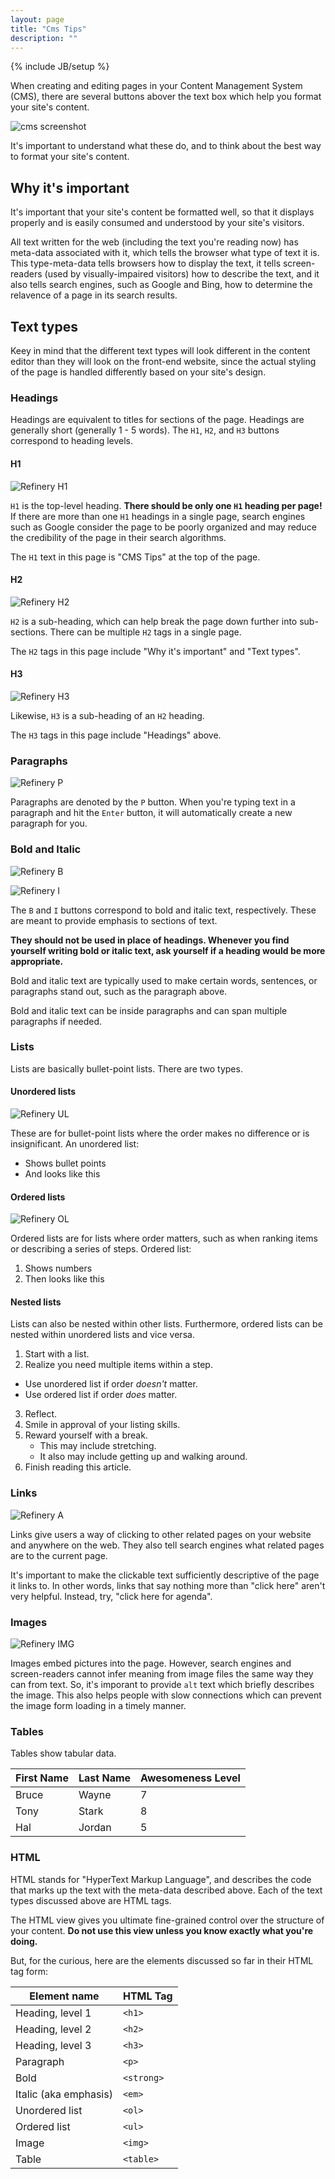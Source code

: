 ```yaml
---
layout: page
title: "Cms Tips"
description: ""
---
```

{% include JB/setup %}

When creating and editing pages in your Content Management System (CMS), there are several buttons abover the text box which help you format your site's content.

![cms screenshot](/assets/images/Screen+Shot+2012-08-25+at+12.56.56+AM.png)

It's important to understand what these do, and to think about the best way to format your site's content.

## Why it's important

It's important that your site's content be formatted well, so that it displays properly and is easily consumed and understood by your site's visitors.

All text written for the web (including the text you're reading now) has meta-data associated with it, which tells the browser what type of text it is. This type-meta-data tells browsers how to display the text, it tells screen-readers (used by visually-impaired visitors) how to describe the text, and it also tells search engines, such as Google and Bing, how to determine the relavence of a page in its search results.

## Text types

Keey in mind that the different text types will look different in the content editor than they will look on the front-end website, since the actual styling of the page is handled differently based on your site's design.

### Headings

Headings are equivalent to titles for sections of the page. Headings are generally short (generally 1 - 5 words). The `H1`, `H2`, and `H3` buttons correspond to heading levels.

#### H1

![Refinery H1](/assets/images/refinery-h1.png)

`H1` is the top-level heading. **There should be only one `H1` heading per page!** If there are more than one `H1` headings in a single page, search engines such as Google consider the page to be poorly organized and may reduce the credibility of the page in their search algorithms.

The `H1` text in this page is "CMS Tips" at the top of the page.

#### H2

![Refinery H2](/assets/images/refinery-h2.png)

`H2` is a sub-heading, which can help break the page down further into sub-sections. There can be multiple `H2` tags in a single page.

The `H2` tags in this page include "Why it's important" and "Text types".

#### H3

![Refinery H3](/assets/images/refinery-h3.png)

Likewise, `H3` is a sub-heading of an `H2` heading.

The `H3` tags in this page include "Headings" above.

### Paragraphs

![Refinery P](/assets/images/refinery-p.png)

Paragraphs are denoted by the `P` button. When you're typing text in a paragraph and hit the `Enter` button, it will automatically create a new paragraph for you.

### Bold and Italic

![Refinery B](/assets/images/refinery-b.png)

![Refinery I](/assets/images/refinery-i.png)

The `B` and `I` buttons correspond to bold and italic text, respectively. These are meant to provide emphasis to sections of text.

**They should not be used in place of headings. Whenever you find yourself writing bold or italic text, ask yourself if a heading would be more appropriate.**

Bold and italic text are typically used to make certain words, sentences, or paragraphs stand out, such as the paragraph above.

Bold and italic text can be inside paragraphs and can span multiple paragraphs if needed.

### Lists

Lists are basically bullet-point lists. There are two types.

#### Unordered lists

![Refinery UL](/assets/images/refinery-ul.png)

These are for bullet-point lists where the order makes no difference or is insignificant. An unordered list:

* Shows bullet points
* And looks like this

#### Ordered lists

![Refinery OL](/assets/images/refinery-ol.png)

Ordered lists are for lists where order matters, such as when ranking items or describing a series of steps. Ordered list:

1. Shows numbers
2. Then looks like this

#### Nested lists

Lists can also be nested within other lists. Furthermore, ordered lists can be nested within unordered lists and vice versa.

1. Start with a list.
2. Realize you need multiple items within a step.
  * Use unordered list if order *doesn't* matter.
  * Use ordered list if order *does* matter.
3. Reflect.
  1. Smile in approval of your listing skills.
  2. Reward yourself with a break.
     * This may include stretching.
     * It also may include getting up and walking around.
4. Finish reading this article.

### Links

![Refinery A](/assets/images/refinery-a.png)

Links give users a way of clicking to other related pages on your website and anywhere on the web. They also tell search engines what related pages are to the current page.

It's important to make the clickable text sufficiently descriptive of the page it links to. In other words, links that say nothing more than "click here" aren't very helpful. Instead, try, "click here for agenda".

### Images

![Refinery IMG](/assets/images/refinery-img.png)

Images embed pictures into the page. However, search engines and screen-readers cannot infer meaning from image files the same way they can from text. So, it's imporant to provide `alt` text which briefly describes the image. This also helps people with slow connections which can prevent the image form loading in a timely manner.

### Tables

Tables show tabular data.

<table>
<thead>
<tr><th>First Name</th><th>Last Name</th><th>Awesomeness Level</th></tr>
</thead>
<tbody>
<tr><td>Bruce</td><td>Wayne</td><td>7</td></tr>
<tr><td>Tony</td><td>Stark</td><td>8</td></tr>
<tr><td>Hal</td><td>Jordan</td><td>5</td></tr>
</tbody>
</table>

### HTML

HTML stands for "HyperText Markup Language", and describes the code that marks up the text with the meta-data described above. Each of the text types discussed above are HTML tags.

The HTML view gives you ultimate fine-grained control over the structure of your content. **Do not use this view unless you know exactly what you're doing.**

But, for the curious, here are the elements discussed so far in their HTML tag form:

<table>
<thead>
<tr><th>Element name</th><th>HTML Tag</th></tr>
</thead>
<tbody>
<tr><td>Heading, level 1</td><td><code>&lt;h1&gt;</code></td></tr>
<tr><td>Heading, level 2</td><td><code>&lt;h2&gt;</code></td></tr>
<tr><td>Heading, level 3</td><td><code>&lt;h3&gt;</code></td></tr>
<tr><td>Paragraph</td><td><code>&lt;p&gt;</code></td></tr>
<tr><td>Bold</td><td><code>&lt;strong&gt;</code></td></tr>
<tr><td>Italic (aka emphasis)</td><td><code>&lt;em&gt;</code></td></tr>
<tr><td>Unordered list</td><td><code>&lt;ol&gt;</code></td></tr>
<tr><td>Ordered list</td><td><code>&lt;ul&gt;</code></td></tr>
<tr><td>Image</td><td><code>&lt;img&gt;</code></td></tr>
<tr><td>Table</td><td><code>&lt;table&gt;</code></td></tr>
</tbody>
</table>
